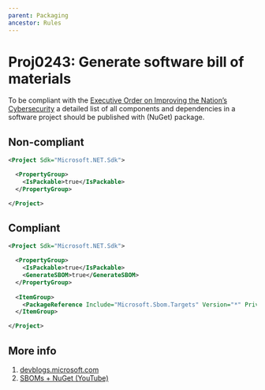 ```yaml
---
parent: Packaging
ancestor: Rules
---
```


# Proj0243: Generate software bill of materials
To be compliant with the [Executive Order on Improving the Nation’s Cybersecurity](https://www.whitehouse.gov/briefing-room/presidential-actions/2021/05/12/executive-order-on-improving-the-nations-cybersecurity/)
a detailed list of all components and dependencies in a software project should
be published with (NuGet) package.

## Non-compliant
``` xml
<Project Sdk="Microsoft.NET.Sdk">

  <PropertyGroup>
    <IsPackable>true</IsPackable>
  </PropertyGroup>

</Project>
```

## Compliant
``` xml
<Project Sdk="Microsoft.NET.Sdk">

  <PropertyGroup>
    <IsPackable>true</IsPackable>
    <GenerateSBOM>true</GenerateSBOM>
  </PropertyGroup>
  
  <ItemGroup>
    <PackageReference Include="Microsoft.Sbom.Targets" Version="*" PrivateAssets="all" />
  </ItemGroup>

</Project>
```

## More info
1. [devblogs.microsoft.com](https://devblogs.microsoft.com/engineering-at-microsoft/microsoft-open-sources-software-bill-of-materials-sbom-generation-tool/)
2. [SBOMs + NuGet (YouTube)](https://youtu.be/uljRikE6uTU&t=630s)

